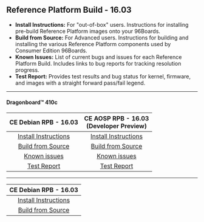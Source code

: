 ## Reference Platform Build - 16.03

- **Install Instructions:** For "out-of-box" users. Instructions for installing pre-build Reference Platform images onto your 96Boards.
- **Build from Source:** For Advanced users. Instructions for building and installing the various Reference Platform components used by Consumer Edition 96Boards.
- **Known Issues:** List of current bugs and issues for each Reference Platform Build. Includes links to bug reports for tracking resolution progress.
- **Test Report:** Provides test results and bug status for kernel, firmware, and images with a straight forward pass/fail legend.

***

#### Dragonboard™ 410c

|   **CE Debian RPB - 16.03**   |    **CE AOSP RPB - 16.03**<br>(Developer Preview) |
|:-----------------------------:|:---------------------------:|
|  [Install Instructions](InstallDebianRPB-16.03.md) |   [Install Instructions](InstallAOSPRPB-16.03.md)  |
|   [Build from Source](BFSDebianRPB-16.03.md)       |   [Build from Source](BFSAOSPRPB-16.03.md)         |
|       [Known issues](../../Known-Issues.md)           |      [Known issues](../../Known-Issues.md)            |
|        [Test Report](https://builds.96boards.org/releases/reference-platform/debian/dragonboard410c/16.03/CE-Debian-RPB-16.03-Dragonboard410c-TestReport.pdf)        |       [Test Report](https://builds.96boards.org/releases/reference-platform/aosp/dragonboard410c/16.03/CE-AOSP-RPB-16.03-DB410c-TestReport.pdf)       |

***

|   **CE Debian RPB - 16.03**   |
|:-----------------------------:|
|  [Install Instructions](InstallOERPB-16.03.md) |
|   [Build from Source](BFSOERPB-16.03.md)       |
